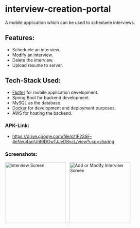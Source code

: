 # interview-creation-portal
A mobile application which can be used to scheduele interviews.

## Features:
- Scheduele an interview.
- Modify an interview.
- Delete the interview.
- Upload resume to server.

## Tech-Stack Used:
- [Flutter](https://flutter.dev/) for mobile application development.
- Spring Boot for backend development.
- MySQL as the database.
- [Docker](https://www.docker.com/) for development and deployment purposes.
- AWS for hosting the backend.

### APK-Link:
- https://drive.google.com/file/d/1F23SF-4eNvu4acjUriI0DGwTJJyDBvaL/view?usp=sharing

### Screenshots:
<img src="https://user-images.githubusercontent.com/38679082/123532516-51bf7700-d72b-11eb-8b2d-79226a4076ec.jpg" alt="Interview Screen" width="200"/> .    <img src="https://user-images.githubusercontent.com/38679082/123532519-54ba6780-d72b-11eb-8d0b-580078babbf0.jpg" alt="Add or Modify Interview Screen" width="200"/>
